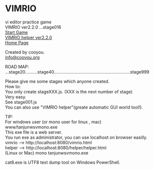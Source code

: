 # VIMRIO
vi editor practice game  
VIMRIO ver2.2.0 ...stage016  
[Start Game](http://cooyou.github.io/vimrio/www/vimrio.html)  
[VIMRIO helper ver2.2.0](http://cooyou.github.io/vimrio/www/helper/helper.html)  
[Home Page](http://cooyou.github.io/vimrio/index.html)  

Created by cooyou.  
info@cooyou.org  

ROAD MAP:    
...stage20..........stage40..............................................................stage999  
  
Please give me some stages which anyone created.  
How to:  
You only create stageXXX.js. (XXX is the next number of stage)  
Very easy.  
See stage001.js  
You can also use "VIMRIO helper"(greate automatic GUI world tool!).  

TIP:  
For windows user (or mono user for linux , mac)  
www/tanjunwsvmono.exe  
This exe file is a web server.  
You run exe as administrator, you can use localhost on browser easilly.  
vimrio -->  http://localhost:8080/vimrio.html  
helper -->  http://localhost:8080/helper/helper.html  
(Linux or Mac) mono tanjunwsvmono.exe  

cat8.exe is UTF8 text dump tool on Windows PowerShell.  
 
